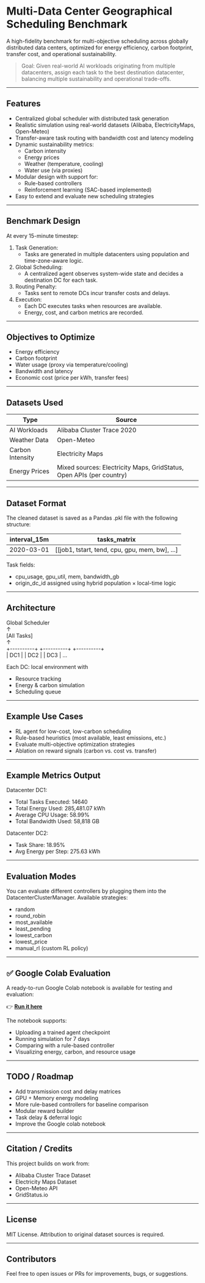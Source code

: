 
# Multi-Data Center Geographical Scheduling Benchmark

A high-fidelity benchmark for multi-objective scheduling across globally distributed data centers, optimized for energy efficiency, carbon footprint, transfer cost, and operational sustainability.

> Goal: Given real-world AI workloads originating from multiple datacenters, assign each task to the best destination datacenter, balancing multiple sustainability and operational trade-offs.

---

## Features

- Centralized global scheduler with distributed task generation
- Realistic simulation using real-world datasets (Alibaba, ElectricityMaps, Open-Meteo)
- Transfer-aware task routing with bandwidth cost and latency modeling
- Dynamic sustainability metrics:
  - Carbon intensity
  - Energy prices
  - Weather (temperature, cooling)
  - Water use (via proxies)
- Modular design with support for:
  - Rule-based controllers
  - Reinforcement learning (SAC-based implemented)
- Easy to extend and evaluate new scheduling strategies

---

## Benchmark Design

At every 15-minute timestep:

1. Task Generation: 
   - Tasks are generated in multiple datacenters using population and time-zone-aware logic.
2. Global Scheduling:
   - A centralized agent observes system-wide state and decides a destination DC for each task.
3. Routing Penalty:
   - Tasks sent to remote DCs incur transfer costs and delays.
4. Execution:
   - Each DC executes tasks when resources are available.
   - Energy, cost, and carbon metrics are recorded.

---

## Objectives to Optimize

- Energy efficiency
- Carbon footprint
- Water usage (proxy via temperature/cooling)
- Bandwidth and latency
- Economic cost (price per kWh, transfer fees)

---

## Datasets Used

| Type               | Source                                                                 |
|--------------------|------------------------------------------------------------------------|
| AI Workloads       | Alibaba Cluster Trace 2020                                             |
| Weather Data       | Open-Meteo                                                             |
| Carbon Intensity   | Electricity Maps                                                       |
| Energy Prices      | Mixed sources: Electricity Maps, GridStatus, Open APIs (per country)   |

---

## Dataset Format

The cleaned dataset is saved as a Pandas .pkl file with the following structure:

interval_15m | tasks_matrix  
-------------|----------------------------------------  
2020-03-01   | [[job1, tstart, tend, cpu, gpu, mem, bw], ...]

Task fields:
- cpu_usage, gpu_util, mem, bandwidth_gb
- origin_dc_id assigned using hybrid population × local-time logic

---

## Architecture

Global Scheduler  
      ↑  
  [All Tasks]  
      ↑  
+----------+   +----------+   +----------+  
|   DC1    |   |   DC2    |   |   DC3    |   ...

Each DC: local environment with
- Resource tracking
- Energy & carbon simulation
- Scheduling queue

---

## Example Use Cases

- RL agent for low-cost, low-carbon scheduling
- Rule-based heuristics (most available, least emissions, etc.)
- Evaluate multi-objective optimization strategies
- Ablation on reward signals (carbon vs. cost vs. transfer)

---

## Example Metrics Output

Datacenter DC1:
   - Total Tasks Executed: 14640
   - Total Energy Used: 285,481.07 kWh
   - Average CPU Usage: 58.99%
   - Total Bandwidth Used: 58,818 GB

Datacenter DC2:
   - Task Share: 18.95%
   - Avg Energy per Step: 275.63 kWh

---

## Evaluation Modes

You can evaluate different controllers by plugging them into the DatacenterClusterManager. Available strategies:

- random
- round_robin
- most_available
- least_pending
- lowest_carbon
- lowest_price
- manual_rl (custom RL policy)

---

## ✅ Google Colab Evaluation

A ready-to-run Google Colab notebook is available for testing and evaluation:

👉 **[Run it here](https://colab.research.google.com/drive/1LLw313sG56l2I29E0Q9zh6KM0q5Z23WX)**

The notebook supports:
- Uploading a trained agent checkpoint
- Running simulation for 7 days
- Comparing with a rule-based controller
- Visualizing energy, carbon, and resource usage

---
## TODO / Roadmap

- Add transmission cost and delay matrices
- GPU + Memory energy modeling
- More rule-based controllers for baseline comparison
- Modular reward builder
- Task delay & deferral logic
- Improve the Google colab notebook

---

## Citation / Credits

This project builds on work from:

- Alibaba Cluster Trace Dataset
- Electricity Maps Dataset
- Open-Meteo API
- GridStatus.io

---

## License

MIT License. Attribution to original dataset sources is required.

---

## Contributors

Feel free to open issues or PRs for improvements, bugs, or suggestions.
